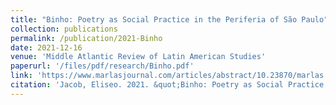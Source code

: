 ```yaml
---
title: "Binho: Poetry as Social Practice in the Periferia of São Paulo"
collection: publications
permalink: /publication/2021-Binho
date: 2021-12-16
venue: 'Middle Atlantic Review of Latin American Studies'
paperurl: '/files/pdf/research/Binho.pdf'
link: 'https://www.marlasjournal.com/articles/abstract/10.23870/marlas.377/'
citation: 'Jacob, Eliseo. 2021. &quot;Binho: Poetry as Social Practice in the Periferia of São Paulo.&quot; <i>Middle Atlantic Review of Latin American Studies</i> 5(2): 166-176. DOI: http://doi.org/10.23870/marlas.377'
---
```

